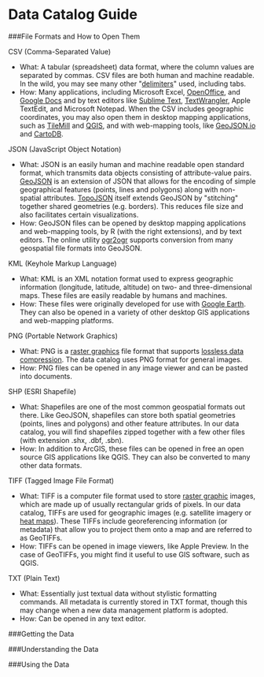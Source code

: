 Data Catalog Guide
====

###File Formats and How to Open Them

CSV (Comma-Separated Value)
* What: A tabular (spreadsheet) data format, where the column values are separated by commas. CSV files are both human and machine readable. In the wild, you may see many other "[delimiters](http://en.wikipedia.org/wiki/Delimiter-separated_values)" used, including tabs.
* How: Many applications, including Microsoft Excel, [OpenOffice](https://www.openoffice.org/), and [Google Docs](https://drive.google.com) and by text editors like [Sublime Text](http://www.sublimetext.com/), [TextWrangler](http://www.barebones.com/products/textwrangler/), Apple TextEdit, and Microsoft Notepad. When the CSV includes geographic coordinates, you may also open them in desktop mapping applications, such as [TileMill](https://www.mapbox.com/tilemill/) and [QGIS](http://www.qgis.org/), and with web-mapping tools, like [GeoJSON.io](http://geojson.io/) and [CartoDB](http://cartodb.com/).

JSON (JavaScript Object Notation)
* What: JSON is an easily human and machine readable open standard format, which transmits data objects consisting of attribute-value pairs. [GeoJSON](http://en.wikipedia.org/wiki/GeoJSON) is an extension of JSON that allows for the encoding of simple geographical features (points, lines and polygons) along with non-spatial attributes. [TopoJSON](https://github.com/mbostock/topojson/wiki) itself extends GeoJSON by "stitching" together shared geometries (e.g. borders). This reduces file size and also facilitates certain visualizations.
* How: GeoJSON files can be opened by desktop mapping applications and web-mapping tools, by R (with the right extensions), and by text editors. The online utility [ogr2ogr](http://ogre.adc4gis.com/) supports conversion from many geospatial file formats into GeoJSON.

KML (Keyhole Markup Language)
* What: KML is an XML notation format used to express geographic information (longitude, latitude, altitude) on two- and three-dimensional maps. These files are easily readable by humans and machines.
* How: These files were originally developed for use with [Google Earth](https://www.google.com/earth/). They can also be opened in a variety of other desktop GIS applications and web-mapping platforms.

PNG (Portable Network Graphics)
* What: PNG is a [raster graphics](http://en.wikipedia.org/wiki/Raster_graphics) file format that supports [lossless data compression](http://en.wikipedia.org/wiki/Lossless_data_compression). The data catalog uses PNG format for general images.
* How: PNG files can be opened in any image viewer and can be pasted into documents.

SHP (ESRI Shapefile)
* What: Shapefiles are one of the most common geospatial formats out there. Like GeoJSON, shapefiles can store both spatial geometries (points, lines and polygons) and other feature attributes. In our data catalog, you will find shapefiles zipped together with a few other files (with extension .shx, .dbf, .sbn).
* How: In addition to ArcGIS, these files can be opened in free an open source GIS applications like QGIS. They can also be converted to many other data formats.

TIFF (Tagged Image File Format)
* What: TIFF is a computer file format used to store [raster graphic](http://en.wikipedia.org/wiki/Raster_graphics) images, which are made up of usually rectangular grids of pixels. In our data catalog, TIFFs are used for geographic images (e.g. satellite imagery or [heat maps](http://en.wikipedia.org/wiki/Heat_map)). These TIFFs include georeferencing information (or metadata) that allow you to project them onto a map and are referred to as GeoTIFFs.
* How: TIFFs can be opened in image viewers, like Apple Preview. In the case of GeoTIFFs, you might find it useful to use GIS software, such as QGIS.

TXT (Plain Text)
* What: Essentially just textual data without stylistic formatting commands. All metadata is currently stored in TXT format, though this may change when a new data management platform is adopted.
* How: Can be opened in any text editor.

###Getting the Data

###Understanding the Data

###Using the Data
